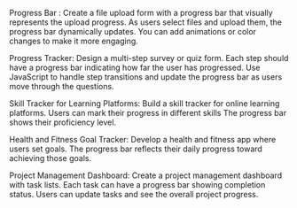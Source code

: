  Progress Bar
 : Create a file upload form with a progress bar that visually 
 represents the upload progress.
 As users select files and upload them,
 the progress bar dynamically updates. You can add animations or 
 color changes to make it more engaging.
 
 Progress Tracker:
 Design a multi-step survey or quiz form. 
 Each step should have a progress bar indicating how far
 the user has progressed.
 Use JavaScript to handle step transitions
 and update the progress bar as users move through the questions.
 
Skill Tracker for Learning Platforms:
Build a skill tracker for
online learning platforms. Users can mark their progress in
different skills The progress bar shows their proficiency level.

Health and Fitness Goal Tracker:
Develop a health and fitness app 
where users set goals.
The progress bar reflects their daily progress toward achieving those goals.

Project Management Dashboard:
Create a project management dashboard 
with task lists. Each task can have a progress bar showing completion status. 
Users can update tasks and see the overall project progress.

